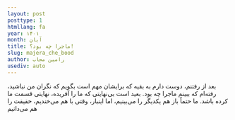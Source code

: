 ```yaml
---
layout: post
posttype: 1
htmllang: fa
year: ۱۴۰۱
month: آبان
title: ماجرا چه بود؟!
slug: majera_che_bood
author: رامین مجاب
usediv: auto
---
```


بعد از رفتنم، دوست دارم به بقیه که برایشان مهم است بگویم که نگران من نباشید، رفته‌ام که ببینم ماجرا چه بود. بعید است بی‌نهایتی که ما را آفریده، نهایتی قسمت ما کرده باشد. ما حتماً باز هم یکدیگر را می‌بینیم، اما اینبار، وقتی با هم می‌خندیم، حقیقت را هم می‌دانیم
